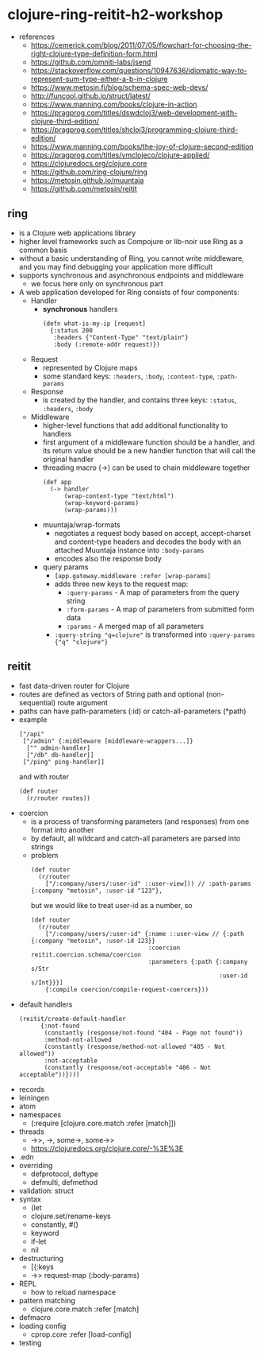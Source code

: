 # clojure-ring-reitit-h2-workshop
* references
    * https://cemerick.com/blog/2011/07/05/flowchart-for-choosing-the-right-clojure-type-definition-form.html
    * https://github.com/omniti-labs/jsend
    * https://stackoverflow.com/questions/10947636/idiomatic-way-to-represent-sum-type-either-a-b-in-clojure
    * https://www.metosin.fi/blog/schema-spec-web-devs/
    * http://funcool.github.io/struct/latest/
    * https://www.manning.com/books/clojure-in-action
    * https://pragprog.com/titles/dswdcloj3/web-development-with-clojure-third-edition/
    * https://pragprog.com/titles/shcloj3/programming-clojure-third-edition/
    * https://www.manning.com/books/the-joy-of-clojure-second-edition
    * https://pragprog.com/titles/vmclojeco/clojure-applied/
    * https://clojuredocs.org/clojure.core
    * https://github.com/ring-clojure/ring
    * https://metosin.github.io/muuntaja
    * https://github.com/metosin/reitit

## ring
* is a Clojure web applications library
* higher level frameworks such as Compojure or lib-noir use Ring as a common basis
* without a basic understanding of Ring, you cannot write middleware, and you may find debugging
your application more difficult
* supports synchronous and asynchronous endpoints and middleware
    * we focus here only on synchronous part
* A web application developed for Ring consists of four components:
    * Handler
        * **synchronous** handlers
            ```
            (defn what-is-my-ip [request]
              {:status 200
               :headers {"Content-Type" "text/plain"}
               :body (:remote-addr request)})
            ```
    * Request
        * represented by Clojure maps
        * some standard keys: `:headers`, `:body`, `:content-type`, `:path-params`
    * Response
        * is created by the handler, and contains three keys: `:status`, `:headers`, `:body`
    * Middleware
        * higher-level functions that add additional functionality to handlers
        * first argument of a middleware function should be a handler, and its return value should be a new
        handler function that will call the original handler
        * threading macro (->) can be used to chain middleware together
            ```
            (def app
              (-> handler
                  (wrap-content-type "text/html")
                  (wrap-keyword-params)
                  (wrap-params)))
            ```
        * muuntaja/wrap-formats
            * negotiates a request body based on accept, accept-charset and content-type headers and decodes the body
            with an attached Muuntaja instance into `:body-params`
            * encodes also the response body
        * query params
            * `[app.gateway.middleware :refer [wrap-params]`
            * adds three new keys to the request map:
                * `:query-params` - A map of parameters from the query string
                * `:form-params` - A map of parameters from submitted form data
                * `:params` - A merged map of all parameters
            * `:query-string "q=clojure"` is transformed into `:query-params {"q" "clojure"}`
## reitit
* fast data-driven router for Clojure
* routes are defined as vectors of String path and optional (non-sequential) route argument
* paths can have path-parameters (:id) or catch-all-parameters (*path)
* example
    ```
    ["/api"
     ["/admin" {:middleware [middleware-wrappers...]}
      ["" admin-handler]
      ["/db" db-handler]]
     ["/ping" ping-handler]]
    ```
    and with router
    ```
    (def router
      (r/router routes))
    ```
* coercion
    * is a process of transforming parameters (and responses) from one format into another
    * by default, all wildcard and catch-all parameters are parsed into strings
    * problem
        ```
        (def router
          (r/router
            ["/:company/users/:user-id" ::user-view])) // :path-params {:company "metosin", :user-id "123"},
        ```
        but we would like to treat user-id as a number, so
        ```
        (def router
          (r/router
            ["/:company/users/:user-id" {:name ::user-view // {:path {:company "metosin", :user-id 123}}
                                         :coercion reitit.coercion.schema/coercion
                                         :parameters {:path {:company s/Str
                                                             :user-id s/Int}}}]
            {:compile coercion/compile-request-coercers}))
        ```
* default handlers
    ```
    (reitit/create-default-handler
          {:not-found
           (constantly (response/not-found "404 - Page not found"))
           :method-not-allowed
           (constantly (response/method-not-allowed "405 - Not allowed"))
           :not-acceptable
           (constantly (response/not-acceptable "406 - Not acceptable"))})))
    ```
* records
* leiningen
* atom
* namespaces
    * (:require [clojure.core.match :refer [match]])
* threads
    * ->>, ->, some->, some->>
    * https://clojuredocs.org/clojure.core/-%3E%3E
* .edn
* overriding
    * defprotocol, deftype
    * defmulti, defmethod
* validation: struct
* syntax
    * (let
    * clojure.set/rename-keys
    * constantly, #()
    * keyword
    * if-let
    * nil
* destructuring
    * [{:keys
    * ->> request-map (:body-params)
* REPL
    * how to reload namespace
* pattern matching
    * clojure.core.match :refer [match]
* defmacro
* loading config
    * cprop.core :refer [load-config]
* testing